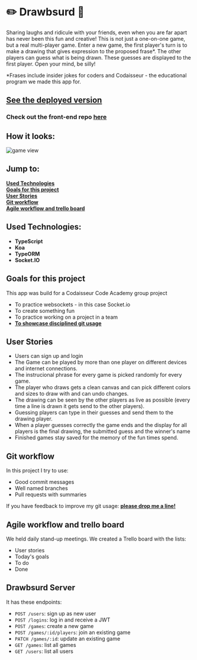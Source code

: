 # :pencil2: Drawbsurd :art:
Sharing laughs and ridicule with your friends, even when you are far apart has never been this fun and creative!
This is not just a one-on-one game, but a real multi-player game.
Enter a new game, the first player's turn is to make a drawing that gives expression to the proposed frase*.
The other players can guess what is being drawn. These guesses are displayed to the first player.
Open your mind, be silly!

*Frases include insider jokes for coders and Codaisseur - the educational program we made this app for.

## [See the deployed version](https://drawbsurd.netlify.com)

### Check out the front-end repo [here](https://github.com/LeoniePeters/Drawbsurd-game-client)

## How it looks:  
![game view](https://github.com/LeoniePeters/Drawbsurd-game-client/blob/master/Drawbsurd-game-view.gif)

## Jump to:  
**[Used Technologies](#used-technologies)  
[Goals for this project](#goals-for-this-project)  
[User Stories](#user-stories)  
[Git workflow](#git-workflow)  
[Agile workflow and trello board](#agile-workflow-and-trello-board)**

## Used Technologies:

- **TypeScript**  
- **Koa**  
- **TypeORM**
- **Socket.IO**

## Goals for this project
This app was build for a Codaisseur Code Academy group project

- To practice websockets - in this case Socket.io
- To create something fun
- To practice working on a project in a team
- **[To showcase disciplined git usage](#my-git-workflow)**

## User Stories
- Users can sign up and login
- The Game can be played by more than one player on different devices and internet connections.
- The instrucional phrase for every game is picked randomly for every game.
- The player who draws gets a clean canvas and can pick different colors and sizes to draw with and can undo changes.
- The drawing can be seen by the other players as live as possible (every time a line is drawn it gets send to the other players).
- Guessing players can type in their guesses and send them to the drawing player.
- When a player guesses correctly the game ends and the display for all players is the final drawing, the submitted guess and the winner's name
- Finished games stay saved for the memory of the fun times spend.

## Git workflow
In this project I try to use:

- Good commit messages
- Well named branches
- Pull requests with summaries

If you have feedback to improve my git usage: **[please drop me a line!](https://www.linkedin.com/in/leonie-e-peters/)** 

## Agile workflow and trello board
We held daily stand-up meetings.
We created a Trello board with the lists:
- User stories
- Today's goals
- To do
- Done

## Drawbsurd Server

It has these endpoints:

* `POST /users`: sign up as new user
* `POST /logins`: log in and receive a JWT
* `POST /games`: create a new game
* `POST /games/:id/players`: join an existing game
* `PATCH /games/:id`: update an existing game
* `GET /games`: list all games
* `GET /users`: list all users
